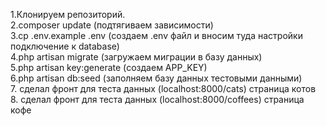 1.Клонируем репозиторий.<br>
2.composer update (подтягиваем зависимости)<br>
3.cp .env.example .env (создаем .env файл и вносим туда настройки подключение к database)<br>
4.php artisan migrate (загружаем миграции в базу данных)<br>
5.php artisan key:generate (создаем APP_KEY) <br>
6.php artisan db:seed (заполняем базу данных тестовыми данными)<br>
7. сделал фронт для теста данных (localhost:8000/cats) страница котов<br>
8. сделал фронт для теста данных (localhost:8000/coffees) страница кофе
